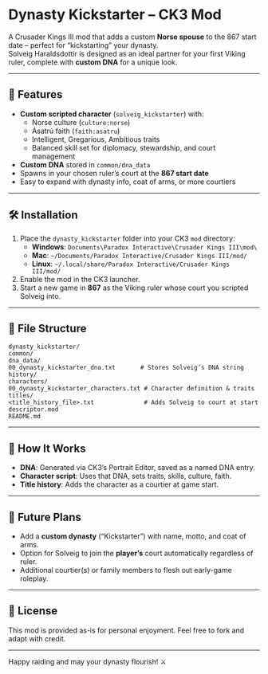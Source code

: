 # Dynasty Kickstarter – CK3 Mod

A Crusader Kings III mod that adds a custom **Norse spouse** to the 867 start date – perfect for “kickstarting” your dynasty.  
Solveig Haraldsdottir is designed as an ideal partner for your first Viking ruler, complete with **custom DNA** for a unique look.

---

## 📜 Features
- **Custom scripted character** (`solveig_kickstarter`) with:
  - Norse culture (`culture:norse`)
  - Ásatrú faith (`faith:asatru`)
  - Intelligent, Gregarious, Ambitious traits
  - Balanced skill set for diplomacy, stewardship, and court management
- **Custom DNA** stored in `common/dna_data`
- Spawns in your chosen ruler’s court at the **867 start date**
- Easy to expand with dynasty info, coat of arms, or more courtiers

---

## 🛠 Installation
1. Place the `dynasty_kickstarter` folder into your CK3 `mod` directory:
   - **Windows**: `Documents\Paradox Interactive\Crusader Kings III\mod\`
   - **Mac**: `~/Documents/Paradox Interactive/Crusader Kings III/mod/`
   - **Linux**: `~/.local/share/Paradox Interactive/Crusader Kings III/mod/`
2. Enable the mod in the CK3 launcher.
3. Start a new game in **867** as the Viking ruler whose court you scripted Solveig into.

---

## 📂 File Structure
```
dynasty_kickstarter/
common/
dna_data/
00_dynasty_kickstarter_dna.txt       # Stores Solveig’s DNA string
history/
characters/
00_dynasty_kickstarter_characters.txt # Character definition & traits
titles/
<title_history_file>.txt              # Adds Solveig to court at start
descriptor.mod
README.md
```
---

## 🧩 How It Works
- **DNA**: Generated via CK3’s Portrait Editor, saved as a named DNA entry.
- **Character script**: Uses that DNA, sets traits, skills, culture, faith.
- **Title history**: Adds the character as a courtier at game start.

---

## 🚀 Future Plans
- Add a **custom dynasty** (“Kickstarter”) with name, motto, and coat of arms.
- Option for Solveig to join the **player’s** court automatically regardless of ruler.
- Additional courtier(s) or family members to flesh out early-game roleplay.

---

## 📜 License
This mod is provided as-is for personal enjoyment. Feel free to fork and adapt with credit.

---

Happy raiding and may your dynasty flourish! ⚔️